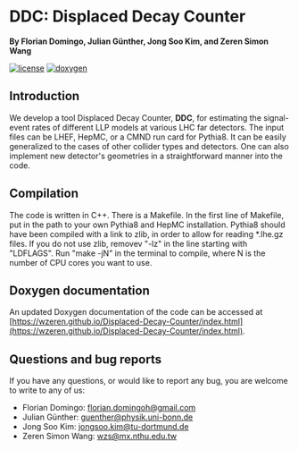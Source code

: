 # DDC: Displaced Decay Counter

**By Florian Domingo, Julian Günther, Jong Soo Kim, and Zeren Simon Wang**


[![license](https://img.shields.io/badge/License-MIT-blue.svg)](https://github.com/wzeren/Displaced-Decay-Counter/blob/master/LICENSE.md)
[![doxygen](https://img.shields.io/badge/Doxygen-808080)](https://github.com/wzeren/Displaced-Decay-Counter/blob/master/doxygen/Doxyfile)

## Introduction

We develop a tool Displaced Decay Counter, **DDC**, for estimating the signal-event rates of different LLP models at various LHC far detectors. The input files can be LHEF, HepMC, or a CMND run card for Pythia8. It can be easily generalized to the cases of other collider types and detectors. One can also implement new detector's geometries in a straightforward manner into the code.




## Compilation

The code is written in C++. There is a Makefile. In the first line of Makefile, put in the path to your own Pythia8 and HepMC installation. Pythia8 should have been compiled with a link to zlib, in order to allow for reading *.lhe.gz files. If you do not use zlib, removev "-lz" in the line starting with "LDFLAGS". Run "make -jN" in the terminal to compile, where N is the number of CPU cores you want to use.



## Doxygen documentation

An updated Doxygen documentation of the code can be accessed at [https://wzeren.github.io/Displaced-Decay-Counter/index.html](https://wzeren.github.io/Displaced-Decay-Counter/index.html).


## Questions and bug reports

If you have any questions, or would like to report any bug, you are welcome to write to any of us:

- Florian Domingo: [florian.domingoh@gmail.com](mailto:florian.domingoh@gmail.com)
- Julian Günther: [guenther@physik.uni-bonn.de](mailto:guenther@physik.uni-bonn.de)
- Jong Soo Kim: [jongsoo.kim@tu-dortmund.de](mailto:jongsoo.kim@tu-dortmund.de)
- Zeren Simon Wang: [wzs@mx.nthu.edu.tw](mailto:wzs@mx.nthu.edu.tw)
